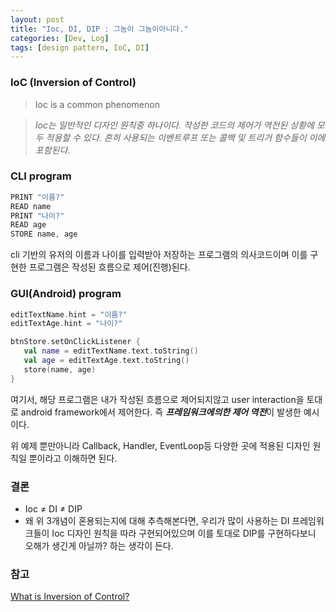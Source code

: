 ```yaml
---
layout: post
title: "Ioc, DI, DIP : 그놈이 그놈이아니다."
categories: [Dev, Log]
tags: [design pattern, IoC, DI]
---
```


### IoC (Inversion of Control)

> Ioc is a common phenomenon
>

> *Ioc는 일반적인 디자인 원칙중 하나이다. 작성한 코드의 제어가 역전된 상황에 모두 적용할 수 있다. 흔히 사용되는 이벤트루프 또는 콜백 및 트리거 함수들이 이에 포함된다.*
>

### CLI program

```kotlin
PRINT "이름?"
READ name
PRINT "나이?"
READ age
STORE name, age
```

cli 기반의 유저의 이름과 나이를 입력받아 저장하는 프로그램의 의사코드이며 이를 구현한 프로그램은 작성된 흐름으로 제어(진행)된다.

### GUI(Android) program

```kotlin
editTextName.hint = "이름?"
editTextAge.hint = "나이?"

btnStore.setOnClickListener {
   val name = editTextName.text.toString()
   val age = editTextAge.text.toString()
   store(name, age)
}
```

여기서, 해당 프로그램은 내가 작성된 흐름으로 제어되지않고 user interaction을 토대로 android framework에서 제어한다. 즉 ***프레임워크에의한 제어 역전***이 발생한 예시이다.

위 예제 뿐만아니라 Callback, Handler, EventLoop등 다양한 곳에 적용된 디자인 원칙일 뿐이라고 이해하면 된다.

### 결론

- Ioc ≠ DI ≠ DIP
- 왜 위 3개념이 혼용되는지에 대해 추측해본다면, 우리가 많이 사용하는 DI 프레임워크들이 Ioc 디자인 원칙을 따라 구현되어있으며 이를 토대로 DIP를 구현하다보니 오해가 생긴게 아닐까? 하는 생각이 든다.

### 참고

[What is Inversion of Control?](https://stackoverflow.com/questions/3058/what-is-inversion-of-control)

